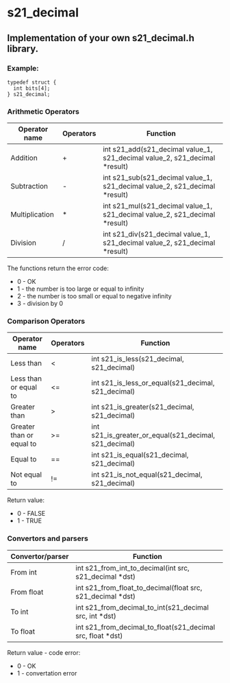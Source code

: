 # s21_decimal
## Implementation of your own s21_decimal.h library.

### Example:
```
typedef struct {
  int bits[4];
} s21_decimal;
```
### Arithmetic Operators
|	Operator name	|	Operators	|	Function	|
|------------|------------|------------|
|	Addition	|	+	|	int s21_add(s21_decimal value_1, s21_decimal value_2, s21_decimal *result)	|
|	Subtraction	|	-	|	int s21_sub(s21_decimal value_1, s21_decimal value_2, s21_decimal *result)	|
|	Multiplication	|	*	|	int s21_mul(s21_decimal value_1, s21_decimal value_2, s21_decimal *result)	|
|	Division	|	/	|	int s21_div(s21_decimal value_1, s21_decimal value_2, s21_decimal *result)	|

The functions return the error code:

* 0 - OK
* 1 - the number is too large or equal to infinity
* 2 - the number is too small or equal to negative infinity
* 3 - division by 0

### Comparison Operators					
|	Operator name	|	Operators	|	Function	|
|------------|------------|------------|
|	Less than	|	<	|	int s21_is_less(s21_decimal, s21_decimal)	|
|	Less than or equal to	|	<=	|	int s21_is_less_or_equal(s21_decimal, s21_decimal)	|
|	Greater than	|	>	|	int s21_is_greater(s21_decimal, s21_decimal)	|
|	Greater than or equal to	|	>=	|	int s21_is_greater_or_equal(s21_decimal, s21_decimal)	|
|	Equal to	|	==	|	int s21_is_equal(s21_decimal, s21_decimal)	|
|	Not equal to	|	!=	|	int s21_is_not_equal(s21_decimal, s21_decimal)	|

Return value:

* 0 - FALSE
* 1 - TRUE

### Convertors and parsers			
|	Convertor/parser	|	Function	|
|------------|------------|
|	From int	|	int s21_from_int_to_decimal(int src, s21_decimal *dst)	|
|	From float	|	int s21_from_float_to_decimal(float src, s21_decimal *dst)	|
|	To int	|	int s21_from_decimal_to_int(s21_decimal src, int *dst)	|
|	To float	|	int s21_from_decimal_to_float(s21_decimal src, float *dst)	|

Return value - code error:

* 0 - OK
* 1 - convertation error
